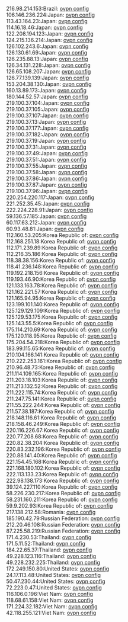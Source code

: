 216.98.214.153:Brazil: [ovpn config](vpn/216_98_214_153.ovpn)  
106.146.236.224:Japan: [ovpn config](vpn/106_146_236_224.ovpn)  
113.43.164.23:Japan: [ovpn config](vpn/113_43_164_23.ovpn)  
114.16.18.46:Japan: [ovpn config](vpn/114_16_18_46.ovpn)  
122.208.194.123:Japan: [ovpn config](vpn/122_208_194_123.ovpn)  
124.215.136.214:Japan: [ovpn config](vpn/124_215_136_214.ovpn)  
126.102.243.6:Japan: [ovpn config](vpn/126_102_243_6.ovpn)  
126.130.61.69:Japan: [ovpn config](vpn/126_130_61_69.ovpn)  
126.235.88.13:Japan: [ovpn config](vpn/126_235_88_13.ovpn)  
126.34.131.228:Japan: [ovpn config](vpn/126_34_131_228.ovpn)  
126.65.108.207:Japan: [ovpn config](vpn/126_65_108_207.ovpn)  
126.77.139.139:Japan: [ovpn config](vpn/126_77_139_139.ovpn)  
153.204.38.130:Japan: [ovpn config](vpn/153_204_38_130.ovpn)  
160.13.89.173:Japan: [ovpn config](vpn/160_13_89_173.ovpn)  
180.144.52.57:Japan: [ovpn config](vpn/180_144_52_57.ovpn)  
219.100.37.104:Japan: [ovpn config](vpn/219_100_37_104.ovpn)  
219.100.37.105:Japan: [ovpn config](vpn/219_100_37_105.ovpn)  
219.100.37.107:Japan: [ovpn config](vpn/219_100_37_107.ovpn)  
219.100.37.13:Japan: [ovpn config](vpn/219_100_37_13.ovpn)  
219.100.37.177:Japan: [ovpn config](vpn/219_100_37_177.ovpn)  
219.100.37.182:Japan: [ovpn config](vpn/219_100_37_182.ovpn)  
219.100.37.19:Japan: [ovpn config](vpn/219_100_37_19.ovpn)  
219.100.37.31:Japan: [ovpn config](vpn/219_100_37_31.ovpn)  
219.100.37.49:Japan: [ovpn config](vpn/219_100_37_49.ovpn)  
219.100.37.51:Japan: [ovpn config](vpn/219_100_37_51.ovpn)  
219.100.37.55:Japan: [ovpn config](vpn/219_100_37_55.ovpn)  
219.100.37.58:Japan: [ovpn config](vpn/219_100_37_58.ovpn)  
219.100.37.86:Japan: [ovpn config](vpn/219_100_37_86.ovpn)  
219.100.37.87:Japan: [ovpn config](vpn/219_100_37_87.ovpn)  
219.100.37.96:Japan: [ovpn config](vpn/219_100_37_96.ovpn)  
220.254.220.117:Japan: [ovpn config](vpn/220_254_220_117.ovpn)  
221.252.35.45:Japan: [ovpn config](vpn/221_252_35_45.ovpn)  
222.224.228.91:Japan: [ovpn config](vpn/222_224_228_91.ovpn)  
59.136.57.185:Japan: [ovpn config](vpn/59_136_57_185.ovpn)  
60.117.63.212:Japan: [ovpn config](vpn/60_117_63_212.ovpn)  
60.93.48.81:Japan: [ovpn config](vpn/60_93_48_81.ovpn)  
112.160.53.205:Korea Republic of: [ovpn config](vpn/112_160_53_205.ovpn)  
112.168.251.18:Korea Republic of: [ovpn config](vpn/112_168_251_18.ovpn)  
112.171.239.89:Korea Republic of: [ovpn config](vpn/112_171_239_89.ovpn)  
112.216.35.186:Korea Republic of: [ovpn config](vpn/112_216_35_186.ovpn)  
118.38.38.156:Korea Republic of: [ovpn config](vpn/118_38_38_156.ovpn)  
118.41.236.148:Korea Republic of: [ovpn config](vpn/118_41_236_148.ovpn)  
119.192.218.156:Korea Republic of: [ovpn config](vpn/119_192_218_156.ovpn)  
119.193.46.90:Korea Republic of: [ovpn config](vpn/119_193_46_90.ovpn)  
121.133.163.78:Korea Republic of: [ovpn config](vpn/121_133_163_78.ovpn)  
121.162.221.57:Korea Republic of: [ovpn config](vpn/121_162_221_57.ovpn)  
121.165.94.95:Korea Republic of: [ovpn config](vpn/121_165_94_95.ovpn)  
123.199.101.140:Korea Republic of: [ovpn config](vpn/123_199_101_140.ovpn)  
125.129.129.109:Korea Republic of: [ovpn config](vpn/125_129_129_109.ovpn)  
125.129.53.175:Korea Republic of: [ovpn config](vpn/125_129_53_175.ovpn)  
125.143.55.5:Korea Republic of: [ovpn config](vpn/125_143_55_5.ovpn)  
175.114.210.69:Korea Republic of: [ovpn config](vpn/175_114_210_69.ovpn)  
175.120.118.95:Korea Republic of: [ovpn config](vpn/175_120_118_95.ovpn)  
175.204.54.218:Korea Republic of: [ovpn config](vpn/175_204_54_218.ovpn)  
183.99.115.65:Korea Republic of: [ovpn config](vpn/183_99_115_65.ovpn)  
210.104.166.141:Korea Republic of: [ovpn config](vpn/210_104_166_141.ovpn)  
210.222.253.161:Korea Republic of: [ovpn config](vpn/210_222_253_161.ovpn)  
210.96.48.73:Korea Republic of: [ovpn config](vpn/210_96_48_73.ovpn)  
211.114.109.165:Korea Republic of: [ovpn config](vpn/211_114_109_165.ovpn)  
211.203.18.103:Korea Republic of: [ovpn config](vpn/211_203_18_103.ovpn)  
211.213.132.52:Korea Republic of: [ovpn config](vpn/211_213_132_52.ovpn)  
211.222.115.74:Korea Republic of: [ovpn config](vpn/211_222_115_74.ovpn)  
211.247.75.141:Korea Republic of: [ovpn config](vpn/211_247_75_141.ovpn)  
211.55.222.244:Korea Republic of: [ovpn config](vpn/211_55_222_244.ovpn)  
211.57.38.187:Korea Republic of: [ovpn config](vpn/211_57_38_187.ovpn)  
218.148.116.61:Korea Republic of: [ovpn config](vpn/218_148_116_61.ovpn)  
218.158.46.249:Korea Republic of: [ovpn config](vpn/218_158_46_249.ovpn)  
220.116.226.67:Korea Republic of: [ovpn config](vpn/220_116_226_67.ovpn)  
220.77.208.68:Korea Republic of: [ovpn config](vpn/220_77_208_68.ovpn)  
220.82.38.204:Korea Republic of: [ovpn config](vpn/220_82_38_204.ovpn)  
220.83.232.196:Korea Republic of: [ovpn config](vpn/220_83_232_196.ovpn)  
220.88.141.40:Korea Republic of: [ovpn config](vpn/220_88_141_40.ovpn)  
221.154.45.168:Korea Republic of: [ovpn config](vpn/221_154_45_168.ovpn)  
221.168.180.102:Korea Republic of: [ovpn config](vpn/221_168_180_102.ovpn)  
222.113.133.23:Korea Republic of: [ovpn config](vpn/222_113_133_23.ovpn)  
222.98.138.173:Korea Republic of: [ovpn config](vpn/222_98_138_173.ovpn)  
39.124.227.110:Korea Republic of: [ovpn config](vpn/39_124_227_110.ovpn)  
58.226.230.217:Korea Republic of: [ovpn config](vpn/58_226_230_217.ovpn)  
58.231.160.211:Korea Republic of: [ovpn config](vpn/58_231_160_211.ovpn)  
59.9.202.93:Korea Republic of: [ovpn config](vpn/59_9_202_93.ovpn)  
217.138.212.58:Romania: [ovpn config](vpn/217_138_212_58.ovpn)  
185.190.42.79:Russian Federation: [ovpn config](vpn/185_190_42_79.ovpn)  
212.20.46.108:Russian Federation: [ovpn config](vpn/212_20_46_108.ovpn)  
87.225.58.219:Russian Federation: [ovpn config](vpn/87_225_58_219.ovpn)  
171.4.230.53:Thailand: [ovpn config](vpn/171_4_230_53.ovpn)  
171.5.11.52:Thailand: [ovpn config](vpn/171_5_11_52.ovpn)  
184.22.65.37:Thailand: [ovpn config](vpn/184_22_65_37.ovpn)  
49.228.123.116:Thailand: [ovpn config](vpn/49_228_123_116.ovpn)  
49.228.232.225:Thailand: [ovpn config](vpn/49_228_232_225.ovpn)  
172.249.150.80:United States: [ovpn config](vpn/172_249_150_80.ovpn)  
24.17.113.48:United States: [ovpn config](vpn/24_17_113_48.ovpn)  
50.47.230.44:United States: [ovpn config](vpn/50_47_230_44.ovpn)  
72.223.0.47:United States: [ovpn config](vpn/72_223_0_47.ovpn)  
116.106.0.196:Viet Nam: [ovpn config](vpn/116_106_0_196.ovpn)  
118.68.61.158:Viet Nam: [ovpn config](vpn/118_68_61_158.ovpn)  
171.224.32.182:Viet Nam: [ovpn config](vpn/171_224_32_182.ovpn)  
42.118.255.121:Viet Nam: [ovpn config](vpn/42_118_255_121.ovpn)  

